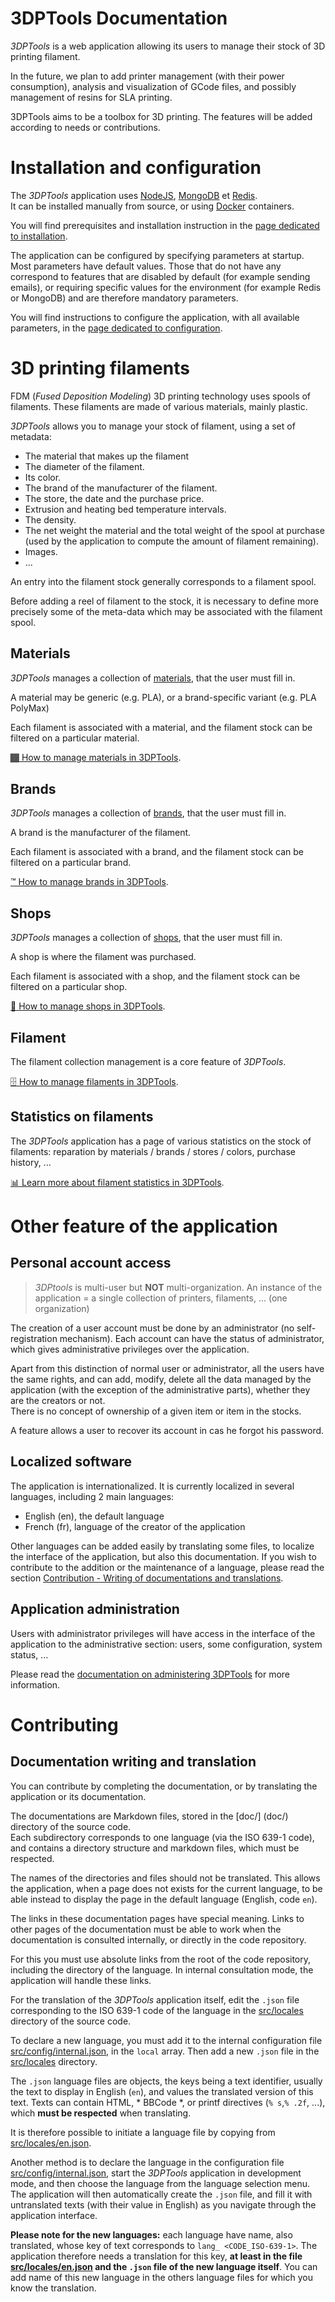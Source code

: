 # 3DPTools Documentation

*3DPTools* is a web application allowing its users to manage their stock of 3D printing filament.

In the future, we plan to add printer management (with their power consumption), analysis and visualization of GCode
files, and possibly management of resins for SLA printing.

3DPTools aims to be a toolbox for 3D printing. The features will be added according to needs or contributions.

# Installation and configuration

The *3DPTools* application uses [NodeJS](https://nodejs.org), [MongoDB](https://www.mongodb.com/) et [Redis](https://redis.io/).   
It can be installed manually from source, or using [Docker](https://www.docker.com/) containers.

You will find prerequisites and installation instruction in the [page dedicated to installation](doc/en/install.md).

The application can be configured by specifying parameters at startup. Most parameters have default values. 
Those that do not have any correspond to features that are disabled by default (for example sending emails), 
or requiring specific values for the environment (for example Redis or MongoDB) and are therefore mandatory parameters.

You will find instructions to configure the application, with all available parameters, in the 
[page dedicated to configuration](doc/en/configuration.md).


# 3D printing filaments 

FDM (*Fused Deposition Modeling*) 3D printing technology uses spools of filaments. These filaments are made of various 
materials, mainly plastic.

*3DPTools* allows you to manage your stock of filament, using a set of metadata:
- The material that makes up the filament
- The diameter of the filament.
- Its color.
- The brand of the manufacturer of the filament.
- The store, the date and the purchase price.
- Extrusion and heating bed temperature intervals.
- The density.
- The net weight the material and the total weight of the spool at purchase (used by the application to compute the 
amount of filament remaining).
- Images.
- ...

An entry into the filament stock generally corresponds to a filament spool.

Before adding a reel of filament to the stock, it is necessary to define more precisely some of the meta-data
which may be associated with the filament spool.

## Materials

*3DPTools* manages a collection of [materials](doc/en/materials), that the user must fill in.

A material may be generic (e.g. PLA), or a brand-specific variant (e.g. PLA PolyMax)

Each filament is associated with a material, and the filament stock can be filtered on a particular material.

[🏾 How to manage materials in 3DPTools](doc/en/materials).

## Brands

*3DPTools* manages a collection of [brands](doc/en/brands), that the user must fill in.

A brand is the manufacturer of the filament.

Each filament is associated with a brand, and the filament stock can be filtered on a particular brand.

[™️ How to manage brands in 3DPTools](doc/en/brands).

## Shops

*3DPTools* manages a collection of [shops](doc/en/shops), that the user must fill in.

A shop is where the filament was purchased.

Each filament is associated with a shop, and the filament stock can be filtered on a particular shop.

[🛒️ How to manage shops in 3DPTools](doc/en/shops).

## Filament

The filament collection management is a core feature of *3DPTools*.

[🗄️️ How to manage filaments in 3DPTools](doc/en/filaments).

## Statistics on filaments

The *3DPTools* application has a page of various statistics on the stock of filaments: reparation by materials / brands 
/ stores / colors, purchase history, ...

[📊 Learn more about filament statistics in 3DPTools](doc/en/filaments/statistics.md).


# Other feature of the application

## Personal account access

> *3DPtools* is multi-user but **NOT** multi-organization. An instance of the application = a single collection of printers, filaments, ... (one organization)

The creation of a user account must be done by an administrator (no self-registration mechanism). Each account can have 
the status of administrator, which gives administrative privileges over the application.

Apart from this distinction of normal user or administrator, all the users have the same rights, and can add, modify, 
delete all the data managed by the application (with the exception of the administrative parts), whether they are the 
creators or not.  
There is no concept of ownership of a given item or item in the stocks.

A feature allows a user to recover its account in cas he forgot his password.

## Localized software

The application is internationalized. It is currently localized in several languages, including 2 main languages:
- English (en), the default language
- French (fr), language of the creator of the application

Other languages can be added easily by translating some files, to localize the interface of the application, but also 
this documentation. If you wish to contribute to the addition or the maintenance of a language, please read the section
[Contribution - Writing of documentations and translations](#documentation-writing-and-translation).

## Application administration

Users with administrator privileges will have access in the interface of the application to the administrative section:
users, some configuration, system status, ...

Please read the [documentation on administering 3DPTools](doc/en/administration) for more information.

# Contributing

## Documentation writing and translation

You can contribute by completing the documentation, or by translating the application or its documentation.

The documentations are Markdown files, stored in the [doc/] (doc/) directory of the source code.  
Each subdirectory corresponds to one language (via the ISO 639-1 code), and contains a directory structure and
markdown files, which must be respected.

The names of the directories and files should not be translated. This allows the application, when a page does not exists
for the current language, to be able instead to display the page in the default language (English, code `en`).

The links in these documentation pages have special meaning. Links to other pages of the documentation must be able to 
work when the documentation is consulted internally, or directly in the code repository.

For this you must use absolute links from the root of the code repository, including the directory of the language. 
In internal consultation mode, the application will handle these links.

For the translation of the *3DPTools* application itself, edit the `.json` file corresponding to the ISO 639-1 code
of the language in the [src/locales](src/local) directory of the source code.

To declare a new language, you must add it to the internal configuration file [src/config/internal.json](src/config/internal.json), 
in the `local` array. Then add a new `.json` file in the [src/locales](src/locales) directory.

The `.json` language files are objects, the keys being a text identifier, usually the text to display in English (`en`), 
and values the translated version of this text. Texts can contain HTML, * BBCode *, or printf directives (`% s`,`% .2f`, ...), 
which **must be respected** when translating.

It is therefore possible to initiate a language file by copying from [src/locales/en.json](src/locales/en.json).

Another method is to declare the language in the configuration file [src/config/internal.json](src/config/internal.json),
start the *3DPTools* application in development mode, and then choose the language from the language selection menu.
The application will then automatically create the `.json` file, and fill it with untranslated texts (with their value in English)
as you navigate through the application interface.

**Please note for the new languages:** each language have name, also translated, whose key of text corresponds to `lang_ <CODE_ISO-639-1>`.
The application therefore needs a translation for this key, **at least in the file [src/locales/en.json](src/locales/en.json)
and the `.json` file of the new language itself**. You can add name of this new language in the others language files 
for which you know the translation.
